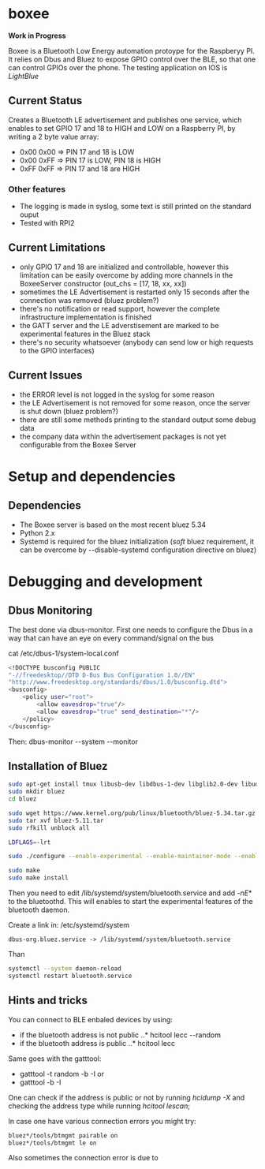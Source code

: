 # boxee
**Work in Progress**

Boxee is a Bluetooth Low Energy automation protoype for the Raspberyy PI.
It relies on Dbus and Bluez to expose GPIO control over the BLE, so that one can control GPIOs over the phone.
The testing application on IOS is *LightBlue*

## Current Status

Creates a Bluetooth LE advertisement and publishes one service, which enables to set GPIO 17 and 18 to HIGH and LOW on a Raspberry PI, by writing a 2 byte value array:
* 0x00 0x00 => PIN 17 and 18 is LOW
* 0x00 0xFF => PIN 17 is LOW, PIN 18 is HIGH
* 0xFF 0xFF => PIN 17 and 18 are HIGH

### Other features
* The logging is made in syslog, some text is still printed on the standard ouput
* Tested with RPI2

## Current Limitations
* only GPIO 17 and 18 are initialized and controllable, however this limitation can be easily overcome by adding more channels in the BoxeeServer constructor (out_chs = [17, 18, xx, xx])
* sometimes the LE Advertisement is restarted only 15 seconds after the connection was removed (bluez problem?)
* there's no notification or read support, however the complete infrastructure implementation is finished
* the GATT server and the LE adverstisement are marked to be experimental features in the Bluez stack
* there's no security whatsoever (anybody can send low or high requests to the GPIO interfaces)

## Current Issues
* the ERROR level is not logged in the syslog for some reason
* the LE Advertisement is not removed for some reason, once the server is shut down (bluez problem?)
* there are still some methods printing to the standard output some debug data
* the company data within the advertisement packages is not yet configurable from the Boxee Server

# Setup and dependencies

## Dependencies
* The Boxee server is based on the most recent bluez 5.34
* Python 2.x
* Systemd is required for the bluez initialization (*soft* bluez requirement, it can be overcome by --disable-systemd configuration directive on bluez)

# Debugging and development

## Dbus Monitoring

The best done via dbus-monitor. First one needs to configure the Dbus in a way that can have an eye on every command/signal on the bus

cat /etc/dbus-1/system-local.conf
```bash
<!DOCTYPE busconfig PUBLIC
"-//freedesktop//DTD D-Bus Bus Configuration 1.0//EN"
"http://www.freedesktop.org/standards/dbus/1.0/busconfig.dtd">
<busconfig>
    <policy user="root">
        <allow eavesdrop="true"/>
        <allow eavesdrop="true" send_destination="*"/>
    </policy>
</busconfig>
```
Then: dbus-monitor --system --monitor

## Installation of Bluez
```bash
sudo apt-get install tmux libusb-dev libdbus-1-dev libglib2.0-dev libudev-dev libreadline-dev libical0 libical-dev rfkill libnss-myhostname
sudo mkdir bluez
cd bluez

sudo wget https://www.kernel.org/pub/linux/bluetooth/bluez-5.34.tar.gz
sudo tar xvf bluez-5.11.tar
sudo rfkill unblock all

LDFLAGS=-lrt

sudo ./configure --enable-experimental --enable-maintainer-mode --enable-library --sysconfdir=/etc --prefix=/usr --mandir=/usr/share/man --localstatedir=/var --enable-tools

sudo make
sudo make install
```

Then you need to edit /lib/systemd/system/bluetooth.service and add *-nE** to the bluetoothd. This will enables to start the experimental features of the bluetooth daemon.

Create a link in: /etc/systemd/system
```
dbus-org.bluez.service -> /lib/systemd/system/bluetooth.service
```
Than
```bash
systemctl --system daemon-reload
systemctl restart bluetooth.service
```

## Hints and tricks
You can connect to BLE enbaled devices by using:
* if the bluetooth address is not public
..* hcitool lecc --random <MAC>
* if the bluetooth address is public
..* hcitool lecc <MAC>

Same goes with the gatttool:
* gatttool -t random -b <MAC> -I or
* gatttool -b <MAC> -I

One can check if the address is public or not by running *hcidump -X* and checking the address type while running *hcitool lescan*;

In case one have various connection errors you might try:
```bash
bluez*/tools/btmgmt pairable on
bluez*/tools/btmgmt le on
```
Also sometimes the connection error is due to
